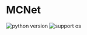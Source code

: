 # MCNet

![python version](https://img.shields.io/badge/python-3.7+-orange.svg)
![support os](https://img.shields.io/badge/os-linux-yellow.svg)
